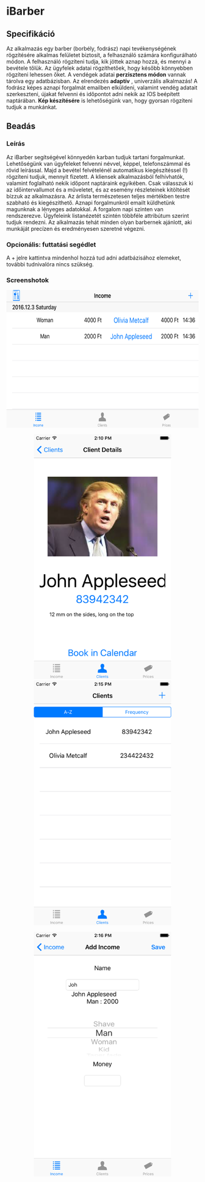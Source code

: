 # iBarber

## Specifikáció
Az alkalmazás egy barber (borbély, fodrász) napi tevékenységének rögzítésére alkalmas felületet biztosít, a felhasználó számára konfigurálható módon. A felhasználó rögzíteni tudja, kik jöttek aznap hozzá, és mennyi a bevétele tőlük. Az ügyfelek adatai rögzíthetőek, hogy később könnyebben rögzíteni lehessen őket. 
A vendégek adatai **perzisztens módon** vannak tárolva egy adatbázisban. Az elrendezés **adaptív** , univerzális alkalmazás! A fodrász képes aznapi forgalmát emailben elküldeni, valamint vendég adatait szerkeszteni, újakat felvenni és időpontot adni nekik az IOS beépített naptárában. **Kép készítésére** is lehetőségünk van, hogy gyorsan rögzíteni tudjuk a munkánkat. 

## Beadás

### Leírás
Az iBarber segítségével könnyedén karban tudjuk tartani forgalmunkat. Lehetőségünk van ügyfeleket felvenni névvel, képpel, telefonszámmal és rövid leírással. Majd a bevétel felvételénél automatikus kiegészítéssel (!) rögzíteni tudjuk, mennyit fizetett. A kliensek alkalmazásból felhívhatók, valamint foglalható nekik időpont naptáraink egyikében. Csak válasszuk ki az időintervallumot és a műveletet, és az esemény részleteinek kitöltését bízzuk az alkalmazásra. Az árlista természetesen teljes mértékben testre szabható és kiegészíthető. Aznapi forgalmunkról emailt küldhetünk magunknak a lényeges adatokkal. A forgalom napi szinten van rendszerezve. Ügyfeleink listanézetét szintén többféle attribútum szerint tudjuk rendezni. Az alkalmazás tehát minden olyan barbernek ajánlott, aki munkáját precízen és eredményesen szeretné végezni.

### Opcionális: futtatási segédlet
A + jelre kattintva mindenhol hozzá tud adni adatbázisához elemeket, további tudnivalóra nincs szükség.

### Screenshotok
<p align="center">
<img src="screenshots/screenshot1.png" width="640"height="360"></p>
<p align="center">
<img src="screenshots/screenshot2.png" width="360"height="640">
<img src="screenshots/screenshot3.png" width="360"height="640">
</p>
<p align="center">
<img src="screenshots/screenshot4.png" width="360"height="640">
</p>